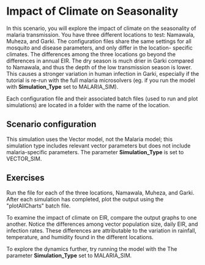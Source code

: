 # Impact of Climate on Seasonality

In this scenario, you will explore the impact of climate on the seasonality of malaria transmission.
You have three different locations to test: Namawala, Muheza, and Garki. The configuration files
share the same settings for all mosquito and disease parameters, and only differ in the location-
specific climates. The differences among the three locations go beyond the differences in annual
EIR. The dry season is much drier in Garki compared to Namawala, and thus the depth of the low
transmission season is lower. This causes a stronger variation in human infection in Garki,
especially if the tutorial is re-run with the full malaria microsolvers (eg. if you run the model
with **Simulation_Type** set to MALARIA_SIM).

Each configuration file and their associated batch files (used to run and plot simulations) are
located in a folder with the name of the location.


## Scenario configuration

This simulation uses the Vector model, not the Malaria model; this simulation type includes relevant
vector parameters but does not include malaria-specific parameters. The parameter **Simulation_Type**
is set to VECTOR_SIM.


## Exercises

Run the file for each of the three locations, Namawala, Muheza, and Garki. After each simulation
has completed, plot the output using the "plotAllCharts" batch file.


To examine the impact of climate on EIR, compare the output graphs to one another. Notice the
differences among vector population size, daily EIR, and infection rates. These differences are
attributable to the variation in rainfall, temperature, and humidity found in the different
locations.

To explore the dynamics further, try running the model with the The parameter **Simulation_Type**
set to MALARIA_SIM.
